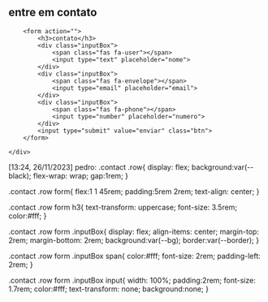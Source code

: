  <section class="contact" id="contact">

  <h1 class="heading"> <span>entre</span> em contato</h1>
    <div class="row">


        <form action="">
            <h3>contato</h3>
            <div class="inputBox">
                <span class="fas fa-user"></span>
                <input type="text" placeholder="nome">
            </div>
            <div class="inputBox">
                <span class="fas fa-envelope"></span>
                <input type="email" placeholder="email">
            </div>
            <div class="inputBox">
                <span class="fas fa-phone"></span>
                <input type="number" placeholder="numero">
            </div>
            <input type="submit" value="enviar" class="btn">
        </form>

    </div>

</section>
[13:24, 26/11/2023] pedro: .contact .row{
    display: flex;
    background:var(--black);
    flex-wrap: wrap;
    gap:1rem;
}



.contact .row form{
    flex:1 1 45rem;
    padding:5rem 2rem;
    text-align: center;
}

.contact .row form h3{
    text-transform: uppercase;
    font-size: 3.5rem;
    color:#fff;
}

.contact .row form .inputBox{
    display: flex;
    align-items: center;
    margin-top: 2rem;
    margin-bottom: 2rem;
    background:var(--bg);
    border:var(--border);
}

.contact .row form .inputBox span{
    color:#fff;
    font-size: 2rem;
    padding-left: 2rem;
}

.contact .row form .inputBox input{
    width: 100%;
    padding:2rem;
    font-size: 1.7rem;
    color:#fff;
    text-transform: none;
    background:none;
}
